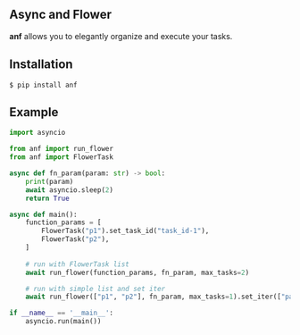 ## Async and Flower
**anf** allows you to elegantly organize and execute your tasks.

## Installation
```console
$ pip install anf
```

## Example
```Python
import asyncio

from anf import run_flower
from anf import FlowerTask

async def fn_param(param: str) -> bool:
    print(param)
    await asyncio.sleep(2)
    return True

async def main():
    function_params = [
        FlowerTask("p1").set_task_id("task_id-1"),
        FlowerTask("p2"),
    ]
    
    # run with FlowerTask list
    await run_flower(function_params, fn_param, max_tasks=2)

    # run with simple list and set iter
    await run_flower(["p1", "p2"], fn_param, max_tasks=1).set_iter(["param"])

if __name__ == '__main__':
    asyncio.run(main())
```
